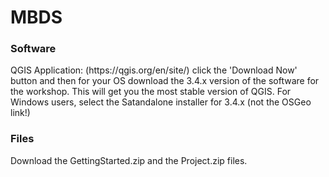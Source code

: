 # MBDS

<h3>Software</h3>
QGIS Application: (https://qgis.org/en/site/) click the 'Download Now' button and then for your OS download the 3.4.x version of the software for the workshop. This will get you the most stable version of QGIS. 
For Windows users, select the Satandalone installer for 3.4.x (not the OSGeo link!)
 
 <h3>Files</h3>
Download the GettingStarted.zip and the Project.zip files.
